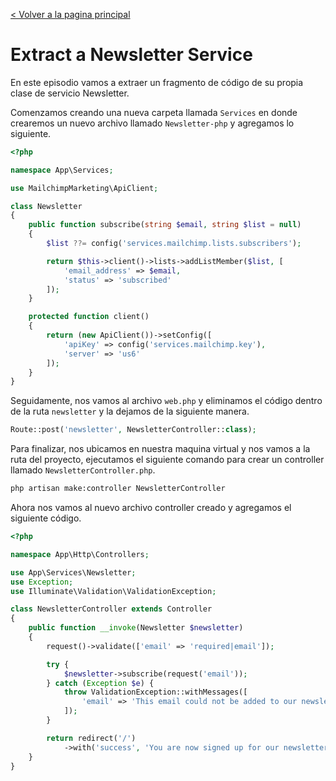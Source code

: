 [< Volver a la pagina principal](/docs/readme.md)

# Extract a Newsletter Service

En este episodio vamos a extraer un fragmento de código de su propia clase de servicio Newsletter.

Comenzamos creando una nueva carpeta llamada `Services` en donde crearemos un nuevo archivo llamado `Newsletter-php` y agregamos lo siguiente.

```php
<?php

namespace App\Services;

use MailchimpMarketing\ApiClient;

class Newsletter
{
    public function subscribe(string $email, string $list = null)
    {
        $list ??= config('services.mailchimp.lists.subscribers');

        return $this->client()->lists->addListMember($list, [
            'email_address' => $email,
            'status' => 'subscribed'
        ]);
    }

    protected function client()
    {
        return (new ApiClient())->setConfig([
            'apiKey' => config('services.mailchimp.key'),
            'server' => 'us6'
        ]);
    }
}
```

Seguidamente, nos vamos al archivo `web.php` y eliminamos el código dentro de la ruta `newsletter` y la dejamos de la siguiente manera.

```php
Route::post('newsletter', NewsletterController::class);
```

Para finalizar, nos ubicamos en nuestra maquina virtual y nos vamos a la ruta del proyecto, ejecutamos el siguiente comando para crear un controller llamado `NewsletterController.php`.

```bash
php artisan make:controller NewsletterController
```

Ahora nos vamos al nuevo archivo controller creado y agregamos el siguiente código.

```php
<?php

namespace App\Http\Controllers;

use App\Services\Newsletter;
use Exception;
use Illuminate\Validation\ValidationException;

class NewsletterController extends Controller
{
    public function __invoke(Newsletter $newsletter)
    {
        request()->validate(['email' => 'required|email']);

        try {
            $newsletter->subscribe(request('email'));
        } catch (Exception $e) {
            throw ValidationException::withMessages([
                'email' => 'This email could not be added to our newsletter list.'
            ]);
        }

        return redirect('/')
            ->with('success', 'You are now signed up for our newsletter!');
    }
}
```